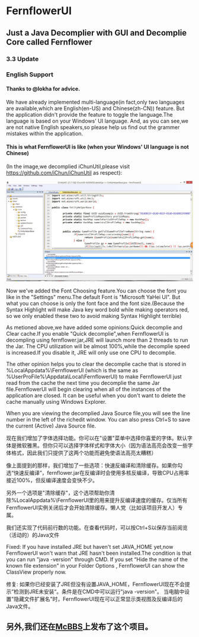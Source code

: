 ﻿# FernflowerUI
## Just a Java Decomplier with GUI and Decomplie Core called Fernflower

### 3.3 Update

### English Support
#### Thanks to @lokha for advice.

We have already implemented multi-language(in fact,only two languages are available,which are English(en-US) and Chinese(zh-CN)) feature.
But the application didn't provide the feature to toggle the language.The language is based on your Windows' UI language.
And, as you can see,we are not native English speakers,so please help us find out the grammer mistakes within the application.

#### This is what FernflowerUI is like (when your Windows' UI language is not Chinese) 
(In the image,we decomplied iChunUtil,please visit https://github.com/iChun/iChunUtil as respect):

![Using Image](https://raw.githubusercontent.com/6168218c/FernflowerUI/master/FernflowerUI_MFC/UsingImages/FernflowerUI3.3.jpg)

Now we've added the Font Choosing feature.You can choose the font you like in the "Settings" menu.The default Font is "Microsoft YaHei UI".
But what you can choose is only the font face and the font size.(Because the Syntax Highlight will make Java key word bold while making operators red, so we only enabled these two to avoid making Syntax Highlight terrible)

As metioned above,we have added some opinions:Quick decomplie and Clear cache.If you enable "Quick decomplie",when FernflowerUI is decompling using fernflower.jar,JRE will launch more than 2 threads to run the Jar.
The CPU utilization will be almost 100%,while the decomplie speed is increased.If you disable it, JRE will only use one CPU to decomplie.

The other opinion helps you to clear the decomplie cache that is stored in %LocalAppdata%\FernflowerUI (which is the same as %UserProFile%\Appdata\Local\FernflowerUI) to make FernflowerUI just read from the cache the next time you decomplie the same Jar file.FernflowerUI will begin clearing when all of the instances of the application are closed.
It can be useful when you don't want to delete the cache manually using Windows Explorer.

When you are viewing the decomplied Java Source file,you will see the line number in the left of the richedit window.
You can also press Ctrl+S to save the current (Active) Java Source file.


现在我们增加了字体选择功能。你可以在"设置"菜单中选择你喜爱的字体。默认字体是微软雅黑。但你只可以选择字体样式和字体大小（因为语法高亮会改变一些字体格式，因此我们只提供了这两个功能而避免使语法高亮太糟糕）

像上面提到的那样，我们增加了一些选项：快速反编译和清除缓存。如果你勾选“快速反编译”，fernflower.jar在反编译时会使用多核反编译，导致CPU占用率接近100%，但反编译速度会变快不少。

另外一个选项是"清除缓存"，这个选项帮助你清除%LocalAppdata%\FernflowerUI里的用来提升反编译速度的缓存。仅当所有FernflowerUI实例关闭后才会开始清除缓存。懒人党（比如该项目开发人）专属。

我们还实现了代码前行数的功能。在查看代码时，可以按Ctrl+S以保存当前阅览（活动的）的Java文件

Fixed:
If you have installed JRE but haven't set JAVA_HOME yet,now FernflowerUI won't warn that JRE hasn't been installed.The condition is that you can run "java -version" through CMD.
If you set “Hide the name of the known file extension" in your Folder Options , FernflowerUI can show the ClassView properly now.

修复:
如果你已经安装了JRE但没有设置JAVA_HOME，FernflowerUI现在不会提示”检测到JRE未安装“。条件是在CMD中可以运行"java -version"。
当电脑中设置"隐藏文件扩展名"时，FernflowerUI现在可以正常显示类视图及反编译后的Java文件。

## 另外,我们还在[McBBS](http://www.mcbbs.net/forum.php?mod=viewthread&tid=773809&page=1#pid12656797)上发布了这个项目。
